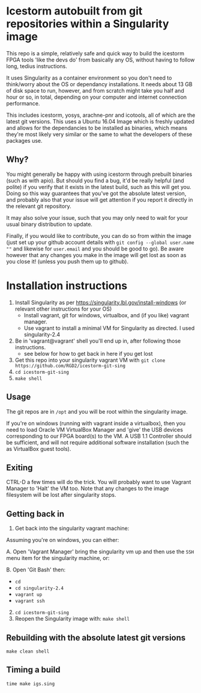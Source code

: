 # Icestorm autobuilt from git repositories within a Singularity image

This repo is a simple, relatively safe and quick way to build the icestorm FPGA tools 'like the devs do' from basically any OS, without having to follow long, tedius instructions.

It uses Singularity as a container environment so you don't need to think/worry about the OS or dependancy installations.
It needs about 13 GB of disk space to run, however, and from scratch might take you half and hour or so, in total, depending on your computer and internet connection performance.

This includes icestorm, yosys, arachne-pnr and icotools, all of which are the latest git versions.
This uses a Ubuntu 16.04 Image which is freshly updated and allows for the dependancies to be installed as binaries, which means they're most likely very similar or the same to what the developers of these packages use.


## Why?

You might generally be happy with using icestorm through prebuilt binaries (such as with apio). But should you find a bug, it'd be really helpful (and polite) if you verify that it exists in the latest build, such as this will get you. Doing so this way guarantees that you've got the absolute latest version, and probably also that your issue will get attention if you report it directly in the relevant git repository.

It may also solve your issue, such that you may only need to wait for your usual binary distribution to update.

Finally, if you would like to contribute, you can do so from within the image (just set up your github account details with `git config --global user.name ""` and likewise for `user.email` and you should be good to go). Be aware however that any changes you make in the image will get lost as soon as you close it! (unless you push them up to github).

# Installation instructions

1. Install Singularity as per <https://singularity.lbl.gov/install-windows> (or relevant other instructions for your OS)
	- Install vagrant, git for windows, virtualbox, and (if you like) vagrant manager.
	- Use vagrant to install a minimal VM for Singularity as directed. I used singularity-2.4
2. Be in 'vagrant@vagrant' shell you'll end up in, after following those instructions.
	- see below for how to get back in here if you get lost
3. Get this repo into your singularity vagrant VM with `git clone https://github.com/RGD2/icestorm-git-sing`
4. `cd icestorm-git-sing`
5. `make shell`

## Usage

The git repos are in `/opt` and you will be root within the singularity image.

If you're on windows (running with vagrant inside a virtualbox), then you need to load Oracle VM VirtualBox Manager and 'give' the USB devices corresponding to our FPGA board(s) to the VM. A USB 1.1 Controller should be sufficient, and will not require additional software installation (such the as VirtualBox guest tools).

## Exiting

CTRL-D a few times will do the trick. You will probably want to use Vagrant Manager to 'Halt' the VM too.
Note that any changes to the image filesystem will be lost after singularity stops.

## Getting back in

1. Get back into the singularity vagrant machine:

Assuming you're on windows, you can either:

A. Open 'Vagrant Manager' bring the singularity vm up and then use the `SSH` menu item for the singularity machine, or:

B. Open 'Git Bash' then:
- `cd `  
- `cd singularity-2.4`
- `vagrant up`
- `vagrant ssh`

2. `cd icestorm-git-sing`
3. Reopen the Singularity image with: `make shell`

## Rebuilding with the absolute latest git versions

`make clean shell` 

## Timing a build

`time make igs.sing`
